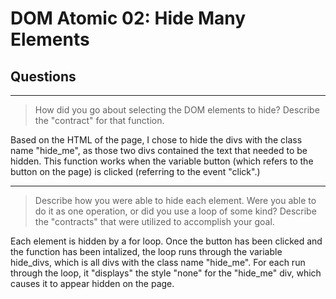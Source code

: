 # DOM Atomic 02: Hide Many Elements

## Questions

---

> How did you go about selecting the DOM elements to hide? Describe the "contract" for that function.

Based on the HTML of the page, I chose to hide the divs with the class name "hide_me", as those two divs contained the text that needed to be hidden. This function works when the variable button (which refers to the button on the page) is clicked (referring to the event "click".)

---

> Describe how you were able to hide each element. Were you able to do it as one operation, or did you use a loop of some kind? Describe the "contracts" that were utilized to accomplish your goal.

Each element is hidden by a for loop. Once the button has been clicked and the function has been intalized, the loop runs through the variable hide_divs, which is all divs with the class name "hide_me". For each run through the loop, it "displays" the style "none" for the "hide_me" div, which causes it to appear hidden on the page.